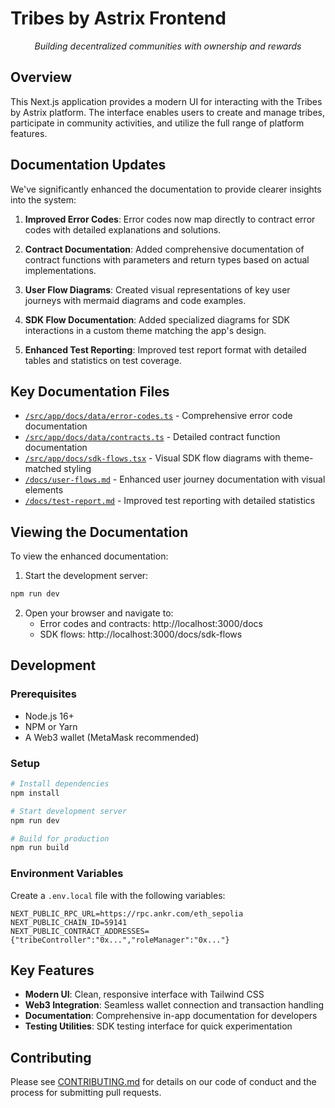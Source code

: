 # Tribes by Astrix Frontend

<div align="center">
  <p><em>Building decentralized communities with ownership and rewards</em></p>
</div>

## Overview

This Next.js application provides a modern UI for interacting with the Tribes by Astrix platform. The interface enables users to create and manage tribes, participate in community activities, and utilize the full range of platform features.

## Documentation Updates

We've significantly enhanced the documentation to provide clearer insights into the system:

1. **Improved Error Codes**: Error codes now map directly to contract error codes with detailed explanations and solutions.

2. **Contract Documentation**: Added comprehensive documentation of contract functions with parameters and return types based on actual implementations.

3. **User Flow Diagrams**: Created visual representations of key user journeys with mermaid diagrams and code examples.

4. **SDK Flow Documentation**: Added specialized diagrams for SDK interactions in a custom theme matching the app's design.

5. **Enhanced Test Reporting**: Improved test report format with detailed tables and statistics on test coverage.

## Key Documentation Files

- [`/src/app/docs/data/error-codes.ts`](./src/app/docs/data/error-codes.ts) - Comprehensive error code documentation
- [`/src/app/docs/data/contracts.ts`](./src/app/docs/data/contracts.ts) - Detailed contract function documentation
- [`/src/app/docs/sdk-flows.tsx`](./src/app/docs/sdk-flows.tsx) - Visual SDK flow diagrams with theme-matched styling
- [`/docs/user-flows.md`](../../docs/user-flows.md) - Enhanced user journey documentation with visual elements
- [`/docs/test-report.md`](../../docs/test-report.md) - Improved test reporting with detailed statistics

## Viewing the Documentation

To view the enhanced documentation:

1. Start the development server:
```bash
npm run dev
```

2. Open your browser and navigate to:
   - Error codes and contracts: http://localhost:3000/docs
   - SDK flows: http://localhost:3000/docs/sdk-flows

## Development

### Prerequisites

- Node.js 16+
- NPM or Yarn
- A Web3 wallet (MetaMask recommended)

### Setup

```bash
# Install dependencies
npm install

# Start development server
npm run dev

# Build for production
npm run build
```

### Environment Variables

Create a `.env.local` file with the following variables:

```
NEXT_PUBLIC_RPC_URL=https://rpc.ankr.com/eth_sepolia
NEXT_PUBLIC_CHAIN_ID=59141
NEXT_PUBLIC_CONTRACT_ADDRESSES={"tribeController":"0x...","roleManager":"0x..."}
```

## Key Features

- **Modern UI**: Clean, responsive interface with Tailwind CSS
- **Web3 Integration**: Seamless wallet connection and transaction handling
- **Documentation**: Comprehensive in-app documentation for developers
- **Testing Utilities**: SDK testing interface for quick experimentation

## Contributing

Please see [CONTRIBUTING.md](../../CONTRIBUTING.md) for details on our code of conduct and the process for submitting pull requests.
